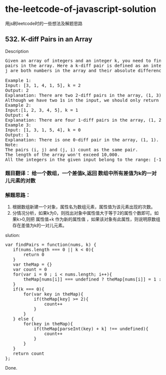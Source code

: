# the-leetcode-of-javascript-solution
用js刷leetcode时的一些想法及解题思路

## 532. K-diff Pairs in an Array
Description
<pre>
Given an array of integers and an integer k, you need to find the number of unique k-diff
pairs in the array. Here a k-diff pair is defined as an integer pair (i, j), where i and
j are both numbers in the array and their absolute difference is k.

Example 1:
Input: [3, 1, 4, 1, 5], k = 2
Output: 2
Explanation: There are two 2-diff pairs in the array, (1, 3) and (3, 5).
Although we have two 1s in the input, we should only return the number of unique pairs.
Example 2:
Input:[1, 2, 3, 4, 5], k = 1
Output: 4
Explanation: There are four 1-diff pairs in the array, (1, 2), (2, 3), (3, 4) and (4, 5).
Example 3:
Input: [1, 3, 1, 5, 4], k = 0
Output: 1
Explanation: There is one 0-diff pair in the array, (1, 1).
Note:
The pairs (i, j) and (j, i) count as the same pair.
The length of the array won't exceed 10,000.
All the integers in the given input belong to the range: [-1e7, 1e7].
</pre>

### 题目翻译： 给一个数组，一个差值k,返回 数组中所有差值为k的一对儿元素的对数
### 解题思路：
1. 根据数组新建一个对象，属性名为数组元素，属性值为该元素出现的次数。
2. 分情况分析，如果k为0，则找出对象中属性值大于等于2的属性个数即可。如果k>0,则把 属性值+k 作为新的属性值 ，如果该对象有此属性，则说明原数组
存在差值为k的一对儿元素。

slution:
<pre>
var findPairs = function(nums, k) {
   if(nums.length === 0 || k < 0){
       return 0
   } 
   var theMap = {}
   var count = 0 
   for(var i = 0 ; i < nums.length; i++){
       theMap[nums[i]] === undefined ? theMap[nums[i]] = 1 :  theMap[nums[i]]++
   }
   if(k === 0){
       for(var key in theMap){
           if(theMap[key] >= 2){
               count++
           }
       }
   } else {
       for(key in theMap){
           if(theMap[parseInt(key) + k] !== undefined){
               count++
           }
       }
   }
   return count
};
</pre>
Done.
